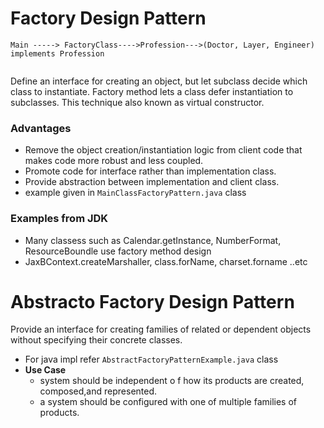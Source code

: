 # Factory Design Pattern

```
Main -----> FactoryClass---->Profession--->(Doctor, Layer, Engineer) implements Profession
 
```
<p>
Define an interface for creating an object, but let subclass decide which class to instantiate. Factory method lets a class defer instantiation to subclasses. This technique also known as virtual constructor.
  
</p>

### Advantages
- Remove the object creation/instantiation logic from client code that makes code more robust and less coupled.
- Promote code for interface rather than implementation class.
- Provide abstraction between implementation and client class.
- example given in ```MainClassFactoryPattern.java``` class

### Examples from JDK
- Many classess such as Calendar.getInstance, NumberFormat, ResourceBoundle use factory method design
- JaxBContext.createMarshaller, class.forName, charset.forname ..etc

# Abstracto Factory Design Pattern
<p>
  Provide an interface for creating families of related or dependent objects without
specifying their concrete classes.
</p>

- For java impl refer ```AbstractFactoryPatternExample.java``` class 
- <b>Use Case</b>
  - system should be independent o f how its products are created, composed,and represented.
  - a system should be configured with one of multiple families of products.
  
